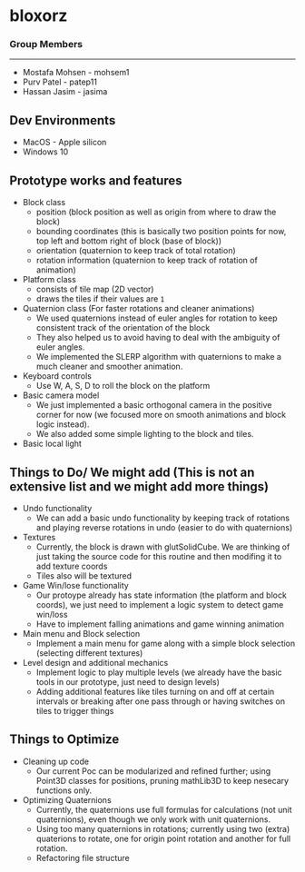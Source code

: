 # bloxorz

### Group Members 
---
- Mostafa Mohsen - mohsem1
- Purv Patel - patep11
- Hassan Jasim - jasima

## Dev Environments
- MacOS - Apple silicon
- Windows 10

## Prototype works and features
- Block class 
  - position (block position as well as origin from where to draw the block)
  - bounding coordinates (this is basically two position points for now, top left and bottom right of block (base of block))
  - orientation (quaternion to keep track of total rotation)
  - rotation information (quaternion to keep track of rotation of animation)
- Platform class
  - consists of tile map (2D vector)
  - draws the tiles if their values are `1`
- Quaternion class (For faster rotations and cleaner animations)
  - We used quaternions instead of euler angles for rotation to keep consistent track of the orientation of the block
  - They also helped us to avoid having to deal with the ambiguity of euler angles. 
  - We implemented the SLERP algorithm with quaternions to make a much cleaner and smoother animation.
- Keyboard controls 
  - Use W, A, S, D to roll the block on the platform
- Basic camera model 
  - We just implemented a basic orthogonal camera in the positive corner for now (we focused more on smooth animations and block logic instead).
  - We also added some simple lighting to the block and tiles.
- Basic local light

 ## Things to Do/ We might add (This is not an extensive list and we might add more things)
 - Undo functionality
   - We can add a basic undo functionality by keeping track of rotations and playing reverse rotations in undo (easier to do with quaternions)
 - Textures
   - Currently, the block is drawn with glutSolidCube. We are thinking of just taking the source code for this routine and then modifing it to add texture coords
   - Tiles also will be textured
 - Game Win/lose functionality
    - Our protoype already has state information (the platform and block coords), we just need to implement a logic system to detect game win/loss
    - Have to implement falling animations and game winning animation
 - Main menu and Block selection
    - Implement a main menu for game along with a simple block selection (selecting different textures)
 - Level design and additional mechanics
    - Implement logic to play multiple levels (we already have the basic tools in our prototype, just need to design levels)
    - Adding additional features like tiles turning on and off at certain intervals or breaking after one pass through or having switches on tiles to trigger things
 
 ## Things to Optimize
 - Cleaning up code
    - Our current Poc can be modularized and refined further; using Point3D classes for positions, pruning mathLib3D to keep nesecary functions only.
 - Optimizing Quaternions
    - Currently, the quaternions use full formulas for calculations (not unit quaternions), even though we only work with unit quaternions.
    - Using too many quaternions in rotations; currently using two (extra) quaterions to rotate, one for origin point rotation and another for full rotation.
    - Refactoring file structure
